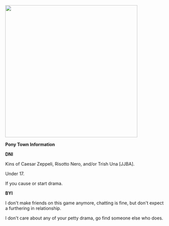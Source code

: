<img src="https://thumbs.gfycat.com/CooperativeVariableAndeancat-size_restricted.gif" width="420" >


**Pony Town Information**

**DNI**

Kins of Caesar Zeppeli, Risotto Nero, and/or Trish Una [JJBA]. 

Under 17.

If you cause or start drama.

**BYI**

I don't make friends on this game anymore, chatting is fine, but don't expect a furthering in relationship.

I don't care about any of your petty drama, go find someone else who does.

